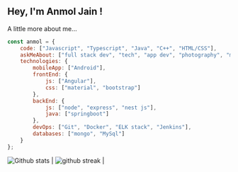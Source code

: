 <h2> Hey, I'm Anmol Jain !</h2>

A little more about me...  

```javascript
const anmol = {
    code: ["Javascript", "Typescript", "Java", "C++", "HTML/CSS"],
    askMeAbout: ["full stack dev", "tech", "app dev", "photography", "musical instruments"],
    technologies: {
        mobileApp: ["Android"],
        frontEnd: {
            js: ["Angular"],
            css: ["material", "bootstrap"]
        },
        backEnd: {
            js: ["node", "express", "nest js"],
            java: ["springboot"]
        },
        devOps: ["Git", "Docker", "ELK stack", "Jenkins"],
        databases: ["mongo", "MySql"]
    }
};
```

![Github stats](https://github-readme-stats.vercel.app/api?username=thyanmol&show_icons=true&locale=en) | ![github streak](https://github-readme-streak-stats.herokuapp.com/?user=thyanmol&) |

<!---
thyanmol/thyanmol is a ✨ special ✨ repository because its `README.md` (this file) appears on your GitHub profile.
You can click the Preview link to take a look at your changes.
--->
